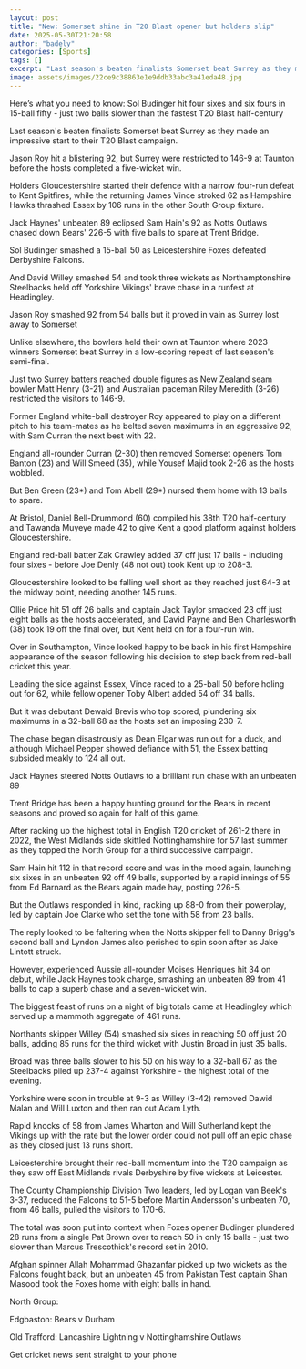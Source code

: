```yaml
---
layout: post
title: "New: Somerset shine in T20 Blast opener but holders slip"
date: 2025-05-30T21:20:58
author: "badely"
categories: [Sports]
tags: []
excerpt: "Last season's beaten finalists Somerset beat Surrey as they make an impressive start to their T20 Blast campaign."
image: assets/images/22ce9c38863e1e9ddb33abc3a41eda48.jpg
---
```


Here’s what you need to know: Sol Budinger hit four sixes and six fours in 15-ball fifty - just two balls slower than the fastest T20 Blast half-century

Last season's beaten finalists Somerset beat Surrey as they made an impressive start to their T20 Blast campaign.

Jason Roy hit a blistering 92, but Surrey were restricted to 146-9 at Taunton before the hosts completed a five-wicket win.

Holders Gloucestershire started their defence with a narrow four-run defeat to Kent Spitfires, while the returning James Vince stroked 62 as Hampshire Hawks thrashed Essex by 106 runs in the other South Group fixture.

Jack Haynes' unbeaten 89 eclipsed Sam Hain's 92 as Notts Outlaws chased down Bears' 226-5 with five balls to spare at Trent Bridge.

Sol Budinger smashed a 15-ball 50 as Leicestershire Foxes defeated Derbyshire Falcons.

And David Willey smashed 54 and took three wickets as Northamptonshire Steelbacks held off Yorkshire Vikings' brave chase in a runfest at Headingley.

Jason Roy smashed 92 from 54 balls but it proved in vain as Surrey lost away to Somerset

Unlike elsewhere, the bowlers held their own at Taunton where 2023 winners Somerset beat Surrey in a low-scoring repeat of last season's semi-final.

Just two Surrey batters reached double figures as New Zealand seam bowler Matt Henry (3-21) and Australian paceman Riley Meredith (3-26) restricted the visitors to 146-9.

Former England white-ball destroyer Roy appeared to play on a different pitch to his team-mates as he belted seven maximums in an aggressive 92, with Sam Curran the next best with 22.

England all-rounder Curran (2-30) then removed Somerset openers Tom Banton (23) and Will Smeed (35), while Yousef Majid took 2-26 as the hosts wobbled.

But Ben Green (23*) and Tom Abell (29*) nursed them home with 13 balls to spare.

At Bristol, Daniel Bell-Drummond (60) compiled his 38th T20 half-century and Tawanda Muyeye made 42 to give Kent a good platform against holders Gloucestershire.

England red-ball batter Zak Crawley added 37 off just 17 balls - including four sixes - before Joe Denly (48 not out) took Kent up to 208-3.

Gloucestershire looked to be falling well short as they reached just 64-3 at the midway point, needing another 145 runs.

Ollie Price hit 51 off 26 balls and captain Jack Taylor smacked 23 off just eight balls as the hosts accelerated, and David Payne and Ben Charlesworth (38) took 19 off the final over, but Kent held on for a four-run win.

Over in Southampton, Vince looked happy to be back in his first Hampshire appearance of the season following his decision to step back from red-ball cricket this year.

Leading the side against Essex, Vince raced to a 25-ball 50 before holing out for 62, while fellow opener Toby Albert added 54 off 34 balls.

But it was debutant Dewald Brevis who top scored, plundering six maximums in a 32-ball 68 as the hosts set an imposing 230-7.

The chase began disastrously as Dean Elgar was run out for a duck, and although Michael Pepper showed defiance with 51, the Essex batting subsided meakly to 124 all out.

Jack Haynes steered Notts Outlaws to a brilliant run chase with an unbeaten 89

Trent Bridge has been a happy hunting ground for the Bears in recent seasons and proved so again for half of this game.

After racking up the highest total in English T20 cricket of 261-2 there in 2022, the West Midlands side skittled Nottinghamshire for 57 last summer as they topped the North Group for a third successive campaign.

Sam Hain hit 112 in that record score and was in the mood again, launching six sixes in an unbeaten 92 off 49 balls, supported by a rapid innings of 55 from Ed Barnard as the Bears again made hay, posting 226-5.

But the Outlaws responded in kind, racking up 88-0 from their powerplay, led by captain Joe Clarke who set the tone with 58 from 23 balls.

The reply looked to be faltering when the Notts skipper fell to Danny Brigg's second ball and Lyndon James also perished to spin soon after as Jake Lintott struck.

However, experienced Aussie all-rounder Moises Henriques hit 34 on debut, while Jack Haynes took charge, smashing an unbeaten 89 from 41 balls to cap a superb chase and a seven-wicket win.

The biggest feast of runs on a night of big totals came at Headingley which served up a mammoth aggregate of 461 runs.

Northants skipper Willey (54) smashed six sixes in reaching 50 off just 20 balls, adding 85 runs for the third wicket with Justin Broad in just 35 balls.

Broad was three balls slower to his 50 on his way to a 32-ball 67 as the Steelbacks piled up 237-4 against Yorkshire - the highest total of the evening.

Yorkshire were soon in trouble at 9-3 as Willey (3-42) removed Dawid Malan and Will Luxton and then ran out Adam Lyth.

Rapid knocks of 58 from James Wharton and Will Sutherland kept the Vikings up with the rate but the lower order could not pull off an epic chase as they closed just 13 runs short.

Leicestershire brought their red-ball momentum into the T20 campaign as they saw off East Midlands rivals Derbyshire by five wickets at Leicester.

The County Championship Division Two leaders, led by Logan van Beek's 3-37, reduced the Falcons to 51-5 before Martin Andersson's unbeaten 70, from 46 balls, pulled the visitors to 170-6.

The total was soon put into context when Foxes opener Budinger plundered 28 runs from a single Pat Brown over to reach 50 in only 15 balls - just two slower than Marcus Trescothick's record set in 2010.

Afghan spinner Allah Mohammad Ghazanfar picked up two wickets as the Falcons fought back, but an unbeaten 45 from Pakistan Test captain Shan Masood took the Foxes home with eight balls in hand.

North Group:

Edgbaston: Bears v Durham

Old Trafford: Lancashire Lightning v Nottinghamshire Outlaws

Get cricket news sent straight to your phone

